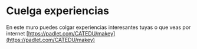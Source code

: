 
# Cuelga experiencias

En este muro puedes colgar experiencias interesantes tuyas o que veas por internet [https://padlet.com/CATEDU/makey](https://padlet.com/CATEDU/makey)

